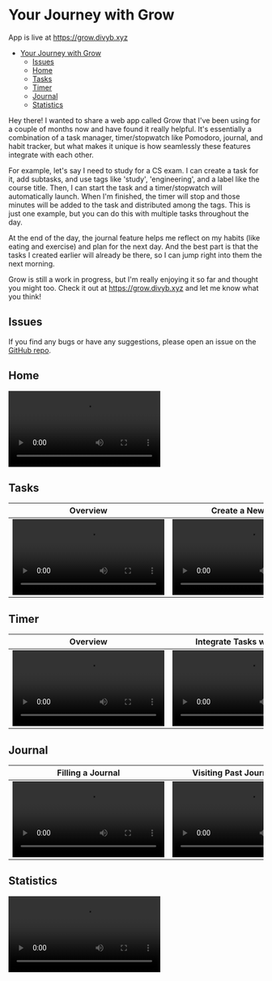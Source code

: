 # Your Journey with Grow

App is live at <https://grow.divyb.xyz>

- [Your Journey with Grow](#your-journey-with-grow)
  - [Issues](#issues)
  - [Home](#home)
  - [Tasks](#tasks)
  - [Timer](#timer)
  - [Journal](#journal)
  - [Statistics](#statistics)

Hey there! I wanted to share a web app called Grow that I've been using for a couple of months now and have found it really helpful. It's essentially a combination of a task manager, timer/stopwatch like Pomodoro, journal, and habit tracker, but what makes it unique is how seamlessly these features integrate with each other.

For example, let's say I need to study for a CS exam. I can create a task for it, add subtasks, and use tags like 'study', 'engineering', and a label like the course title. Then, I can start the task and a timer/stopwatch will automatically launch. When I'm finished, the timer will stop and those minutes will be added to the task and distributed among the tags. This is just one example, but you can do this with multiple tasks throughout the day.

At the end of the day, the journal feature helps me reflect on my habits (like eating and exercise) and plan for the next day. And the best part is that the tasks I created earlier will already be there, so I can jump right into them the next morning.

Grow is still a work in progress, but I'm really enjoying it so far and thought you might too. Check it out at <https://grow.divyb.xyz> and let me know what you think!

## Issues

If you find any bugs or have any suggestions, please open an issue on the [GitHub repo](https://github.com/TGDivy/Grow/issues).

## Home

<video src="https://user-images.githubusercontent.com/42085970/211222189-f5189291-c08d-41a5-ba93-c9115249963b.mp4" controls="controls" style="max-width: 1000px;"></video>

## Tasks

Overview             |  Create a New Task
:-------------------------:|:-------------------------:
<video src="https://user-images.githubusercontent.com/42085970/211222198-f8f9a074-bf11-4798-ac68-e4c6266be291.mp4" controls="controls" style="max-width: 730px;"></video>  |  <video src="https://user-images.githubusercontent.com/42085970/211222215-e77e68c4-941a-458d-97d6-4e1dd385eccc.mp4" controls="controls" style="max-width: 730px;"></video>

## Timer

Overview             |  Integrate Tasks with Timer
:-------------------------:|:-------------------------:
<video src="https://user-images.githubusercontent.com/42085970/211222262-c2e32a1b-cf83-4514-b020-e7866fecbaa8.mp4" controls="controls" style="max-width: 730px;"></video>  |  <video src="https://user-images.githubusercontent.com/42085970/211222246-082e6a95-4065-49f5-95d9-8652f4ace4c6.mp4" controls="controls" style="max-width: 730px;"></video>

## Journal

Filling a Journal             |  Visiting Past Journal Entries
:-------------------------:|:-------------------------:
<video src="https://user-images.githubusercontent.com/42085970/211222297-7a765fd1-2cd4-49d7-ac4c-54572d19f26a.mp4" controls="controls" style="max-width: 730px;"></video>  |  <video src="https://user-images.githubusercontent.com/42085970/211222314-1841482b-e932-4a2c-b347-e0fbc427ddac.mp4" controls="controls" style="max-width: 730px;"></video>

## Statistics

<video src="https://user-images.githubusercontent.com/42085970/211222282-5bf183f4-5ef0-4c05-bf9e-6cb5c095d24b.mp4" controls="controls" style="max-width: 730px;"></video>
